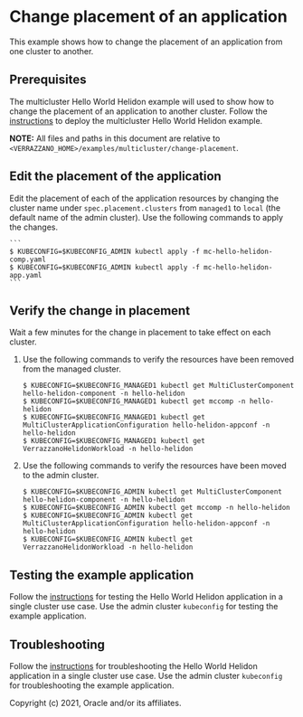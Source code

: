 # Change placement of an application

This example shows how to change the placement of an application from one cluster to another.

## Prerequisites

The multicluster Hello World Helidon example will used to show how to change the placement of an application to another cluster.  Follow the [instructions](../hello-helidon/README.md) to deploy the multicluster Hello World Helidon example.  

**NOTE:** All files and paths in this document are relative to
`<VERRAZZANO_HOME>/examples/multicluster/change-placement`.

## Edit the placement of the application

Edit the placement of each of the application resources by changing the cluster name under `spec.placement.clusters` from `managed1` to `local` (the default name of the admin cluster).  Use the following commands to apply the changes.

    ```
    $ KUBECONFIG=$KUBECONFIG_ADMIN kubectl apply -f mc-hello-helidon-comp.yaml
    $ KUBECONFIG=$KUBECONFIG_ADMIN kubectl apply -f mc-hello-helidon-app.yaml
    ```

## Verify the change in placement

Wait a few minutes for the change in placement to take effect on each cluster.

1. Use the following commands to verify the resources have been removed from the managed cluster.

    ```
    $ KUBECONFIG=$KUBECONFIG_MANAGED1 kubectl get MultiClusterComponent hello-helidon-component -n hello-helidon
    $ KUBECONFIG=$KUBECONFIG_MANAGED1 kubectl get mccomp -n hello-helidon
    $ KUBECONFIG=$KUBECONFIG_MANAGED1 kubectl get MultiClusterApplicationConfiguration hello-helidon-appconf -n hello-helidon
    $ KUBECONFIG=$KUBECONFIG_MANAGED1 kubectl get VerrazzanoHelidonWorkload -n hello-helidon
    ```

1. Use the following commands to verify the resources have been moved to the admin cluster.

    ```
    $ KUBECONFIG=$KUBECONFIG_ADMIN kubectl get MultiClusterComponent hello-helidon-component -n hello-helidon
    $ KUBECONFIG=$KUBECONFIG_ADMIN kubectl get mccomp -n hello-helidon
    $ KUBECONFIG=$KUBECONFIG_ADMIN kubectl get MultiClusterApplicationConfiguration hello-helidon-appconf -n hello-helidon
    $ KUBECONFIG=$KUBECONFIG_ADMIN kubectl get VerrazzanoHelidonWorkload -n hello-helidon
    ```

## Testing the example application

Follow the [instructions](../../hello-helidon/README.md/#testing-the-example-application) for testing the Hello World Helidon application in a single cluster use case. Use the admin cluster `kubeconfig` for testing the example application.

## Troubleshooting

Follow the [instructions](../../hello-helidon/README.md/#troubleshooting) for troubleshooting the Hello World Helidon application in a single cluster use case. Use the admin cluster `kubeconfig` for troubleshooting the example application.


Copyright (c) 2021, Oracle and/or its affiliates.
